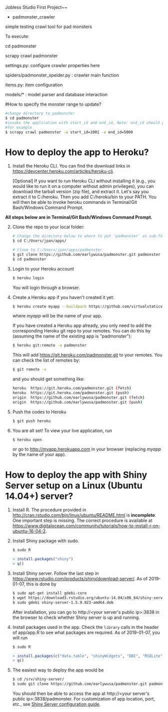 Jobless Studio First Project~~

- padmonster_crawler

simple testing crawl tool for pad monsters

To execute:

cd padmonster

scrapy crawl padmonster

settings.py: configure crawler properties here

spiders/padmonster_speider.py : crawler main function

items.py: item configuration

models/* : model parser and database interaction

#How to specify the monster range to update?
  ```Bash
  #change directory to padmonster
  $ cd padmonster
  #invoke the application with start_id and end_id, Note: end_id should greater than start_id
  #for example
  $ scrapy crawl padmonster -a start_id=1001 -a end_id=5000
  ```


# How to deploy the app to Heroku?

1. Install the Heroku CLI. You can find the download links in https://devcenter.heroku.com/articles/heroku-cli.

    [Optional] If you want to run Heroku CLI without installing it (e.g., you would like to run it on a computer without admin privileges), you can download the tarball version (zip file), and extract it. Let's say you extract it to C:/heroku. Then you add C:/heroku/bin to your PATH. You will then be able to invoke heroku commands in Terminal/Git Bash/Windows Command Prompt.

**All steps below are in Terminal/Git Bash/Windows Command Prompt.**

2. Clone the repo to your local folder:
    ```Bash
    # Change the directory below to where to put 'padmonster' as sub-folder
    $ cd C:/Users/jpan/apps/

    # Clone to C:/Users/jpan/apps/padmonster
    $ git clone https://github.com/earlywusa/padmonster.git padmonster
    $ cd padmonster
    ```

3. Login to your Heroku account
    ```Bash
    $ heroku login
    ```
    You will login through a browser.

4. Create a Heroku app if you haven't created it yet:
    ```Bash
    $ heroku create myapp --buildpack https://github.com/virtualstaticvoid/heroku-buildpack-r.git#heroku-16
    ```
    where *myapp* will be the name of your app.

    If you have created a Heroku app already, you only need to add the corresponding Heroku git repo to your remotes. You can do this by (assuming the name of the existing app is "padmonster"):
    ```Bash
    $ heroku git:remote -a padmonster
    ```
    This will add https://git.heroku.com/padmonster.git to your remotes. You can check the list of remotes by:
    ```Bash
    $ git remote -v
    ```
    and you should get something like:
    ```Bash
    heroku  https://git.heroku.com/padmonster.git (fetch)
    heroku  https://git.heroku.com/padmonster.git (push)
    origin  https://github.com/earlywusa/padmonster.git (fetch)
    origin  https://github.com/earlywusa/padmonster.git (push)
    ```

5. Push the codes to Heroku
    ```Bash
    $ git push heroku
    ```

6. You are all set! To view your live application, run
    ```Bash
    $ heroku open
    ```
    or go to http://myapp.herokuapp.com in your browser (replacing *myapp* by the name of your app).


# How to deploy the app with Shiny Server setup on a Linux (Ubuntu 14.04+) server?

1. Install R. The procedure provided in http://cran.rstudio.com/bin/linux/ubuntu/README.html is **incomplete**. One important step is missing. The correct procedure is available at https://www.digitalocean.com/community/tutorials/how-to-install-r-on-ubuntu-16-04-2.

2. Install Shiny package with sudo.
    ```Bash
    $ sudo R
    ```
    ```R
    > install.packages("shiny")
    > q()
    ```

3. Install Shiny server. Follow the last step in https://www.rstudio.com/products/shiny/download-server/. As of 2019-01-07, this is done by
    ```Bash
    $ sudo apt-get install gdebi-core
    $ wget https://download3.rstudio.org/ubuntu-14.04/x86_64/shiny-server-1.5.9.923-amd64.deb
    $ sudo gdebi shiny-server-1.5.9.923-amd64.deb
    ```
    After installation, you can go to http://<your server's public ip>:3838 in the browser to check whether Shiny server is up and running.

4. Install packages used in the app. Check the `library` calls in the header of app/app.R to see what packages are required. As of 2019-01-07, you will run
    ```Bash
    $ sudo R
    ```
    ```R
    > install.packages(c("data.table", "shinyWidgets", "DBI", "RSQLite"))
    > q()
    ```

5. The easiest way to deploy the app would be
    ```Bash
    $ cd /srv/shiny-server/
    $ sudo git clone https://github.com/earlywusa/padmonster.git padmonster
    ```
    You should then be able to access the app at http://<your server's public ip>:3838/padmonster. For customization of app location, port, etc., see [Shiny Server configuration guide](https://docs.rstudio.com/shiny-server/).